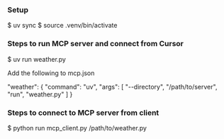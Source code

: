 ### Setup

$ uv sync
$ source .venv/bin/activate

### Steps to run MCP server and connect from Cursor

$ uv run weather.py

Add the following to mcp.json

"weather": {
  "command": "uv",
  "args": [
	"--directory",
	"/path/to/server",
	"run",
	"weather.py"
  ]
}

### Steps to connect to MCP server from client

$ python run mcp_client.py /path/to/weather.py

